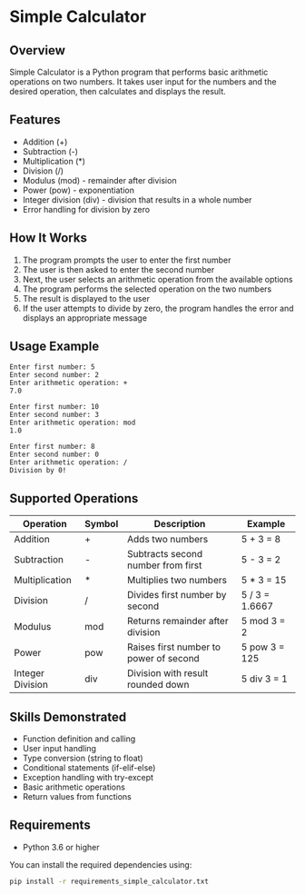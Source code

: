 # Simple Calculator

## Overview
Simple Calculator is a Python program that performs basic arithmetic operations on two numbers. It takes user input for the numbers and the desired operation, then calculates and displays the result.

## Features
- Addition (+)
- Subtraction (-)
- Multiplication (*)
- Division (/)
- Modulus (mod) - remainder after division
- Power (pow) - exponentiation
- Integer division (div) - division that results in a whole number
- Error handling for division by zero

## How It Works
1. The program prompts the user to enter the first number
2. The user is then asked to enter the second number
3. Next, the user selects an arithmetic operation from the available options
4. The program performs the selected operation on the two numbers
5. The result is displayed to the user
6. If the user attempts to divide by zero, the program handles the error and displays an appropriate message

## Usage Example
```
Enter first number: 5
Enter second number: 2
Enter arithmetic operation: +
7.0

Enter first number: 10
Enter second number: 3
Enter arithmetic operation: mod
1.0

Enter first number: 8
Enter second number: 0
Enter arithmetic operation: /
Division by 0!
```

## Supported Operations
| Operation | Symbol | Description | Example |
|-----------|--------|-------------|---------|
| Addition | + | Adds two numbers | 5 + 3 = 8 |
| Subtraction | - | Subtracts second number from first | 5 - 3 = 2 |
| Multiplication | * | Multiplies two numbers | 5 * 3 = 15 |
| Division | / | Divides first number by second | 5 / 3 = 1.6667 |
| Modulus | mod | Returns remainder after division | 5 mod 3 = 2 |
| Power | pow | Raises first number to power of second | 5 pow 3 = 125 |
| Integer Division | div | Division with result rounded down | 5 div 3 = 1 |

## Skills Demonstrated
- Function definition and calling
- User input handling
- Type conversion (string to float)
- Conditional statements (if-elif-else)
- Exception handling with try-except
- Basic arithmetic operations
- Return values from functions

## Requirements
- Python 3.6 or higher

You can install the required dependencies using:
```bash
pip install -r requirements_simple_calculator.txt
```